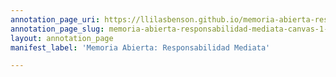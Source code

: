```yaml
---
annotation_page_uri: https://llilasbenson.github.io/memoria-abierta-responsabilidad-mediata/annotations/memoria-abierta-responsabilidad-mediata-canvas-1-c-digos.json
annotation_page_slug: memoria-abierta-responsabilidad-mediata-canvas-1-c-digos
layout: annotation_page
manifest_label: 'Memoria Abierta: Responsabilidad Mediata'

---
```

